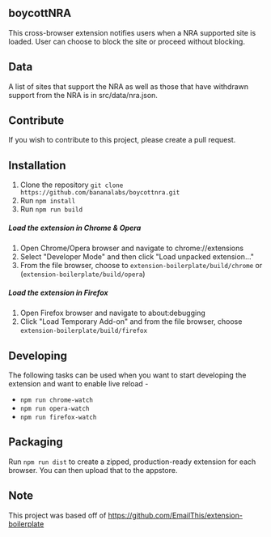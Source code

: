 ## boycottNRA

This cross-browser extension notifies users when a NRA supported site is loaded.
User can choose to block the site or proceed without blocking.


## Data

A list of sites that support the NRA as well as those that have withdrawn support from the NRA is in src/data/nra.json.


## Contribute

If you wish to contribute to this project, please create a pull request.


## Installation
1. Clone the repository `git clone https://github.com/bananalabs/boycottnra.git`
2. Run `npm install`
3. Run `npm run build`


##### Load the extension in Chrome & Opera
1. Open Chrome/Opera browser and navigate to chrome://extensions
2. Select "Developer Mode" and then click "Load unpacked extension..."
3. From the file browser, choose to `extension-boilerplate/build/chrome` or (`extension-boilerplate/build/opera`)


##### Load the extension in Firefox
1. Open Firefox browser and navigate to about:debugging
2. Click "Load Temporary Add-on" and from the file browser, choose `extension-boilerplate/build/firefox`


## Developing
The following tasks can be used when you want to start developing the extension and want to enable live reload - 

- `npm run chrome-watch`
- `npm run opera-watch`
- `npm run firefox-watch`


## Packaging
Run `npm run dist` to create a zipped, production-ready extension for each browser. You can then upload that to the appstore.


## Note
This project was based off of https://github.com/EmailThis/extension-boilerplate